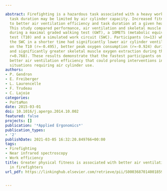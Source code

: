 ---
abstract: Firefighting is a hazardous task associated with a heavy workload where
  task duration may be limited by air cylinder capacity. Increased fitness may lead
  to better air ventilation efficiency and task duration at a given heavy work intensity.
  This study compared performance, air ventilation and skeletal muscle oxygen extraction
  during a maximal graded walking test (GWT), a 10METS (metabolic equivalent) treadmill
  test (T10) and a simulated work circuit (SWC). Participants (n=13) who performed
  the SWC in a shorter time had significantly lower air cylinder ventilation values
  on the T10 (r=-0.495), better peak oxygen consumption (r=-0.924) during the GWT
  and significantly greater skeletal muscle oxygen extraction during the SWC (HbDiff,
  r=0.768). These results demonstrate that the fastest participants on the SWC had
  better air ventilation efficiency that could prolong interventions in difficult
  situations requiring air cylinder use.
authors:
- P. Gendron
- E. Freiberger
- L. Laurencelle
- F. Trudeau
- C. Lajoie
categories:
- PortaMon
date: 2015-03-01
doi: 10.1016/j.apergo.2014.10.002
featured: false
projects: []
publication: '*Applied Ergonomics*'
publication_types:
- '2'
publishDate: 2021-03-05 16:32:20.849766+00:00
tags:
- Firefighting
- Near infrared spectroscopy
- Work efficiency
title: Greater physical fitness is associated with better air ventilation efficiency
  in firefighters
url_pdf: https://linkinghub.elsevier.com/retrieve/pii/S0003687014001859

---

